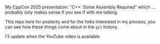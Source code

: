 My CppCon 2025 presentation: "C++: Some Assembly Required" which ... probably only makes sense if you see if with me talking.

This repo here for posterity and for the folks interested in my process, you can see how these things come about in the `git` history.

I'll update when the YouTube video is available.
